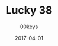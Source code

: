 ---
title: Lucky 38
profile: SA Row 1
colorway: Vault Jumpsuit
base: BFK
legend: YY
author: 00keys
date: 2017-04-01
gb: junktown2
code: lucky38-bfk-yy-sa1
id: 1015 # 1000 = Junktown Keys II GB
tags: SA Row 1, Lucky 38, Junktown Keys II GB, Vault Jumpsuit
template: key.jade
---